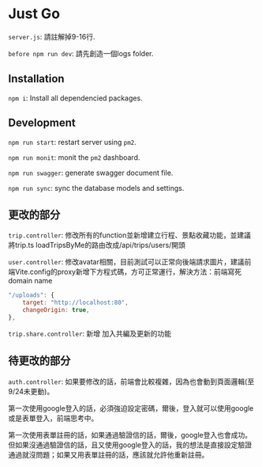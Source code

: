 # Just Go

`server.js`: 請註解掉9-16行.

`before npm run dev`: 請先創造一個logs folder.

## Installation

`npm i`: Install all dependencied packages.

## Development

`npm run start`: restart server using `pm2`.

`npm run monit`: monit the `pm2` dashboard.

`npm run swagger`: generate swagger document file.

`npm run sync`: sync the database models and settings.

## 更改的部分

`trip.controller`: 修改所有的function並新增建立行程、景點收藏功能，並建議將trip.ts loadTripsByMe的路由改成/api/trips/users/開頭

`user.controller`: 修改avatar相關，目前測試可以正常向後端請求圖片，建議前端Vite.config的proxy新增下方程式碼，方可正常運行，解決方法：前端寫死domain name

```javascript
"/uploads": {
    target: "http://localhost:80",
    changeOrigin: true,
},
```

`trip.share.controller`: 新增 加入共編及更新的功能

## 待更改的部分

`auth.controller`: 如果要修改的話，前端會比較複雜，因為也會動到頁面邏輯(至9/24未更動)。

第一次使用google登入的話，必須強迫設定密碼，爾後，登入就可以使用google或是表單登入，前端思考中。

第一次使用表單註冊的話，如果通過驗證信的話，爾後，google登入也會成功。
但如果沒通過驗證信的話，且又使用google登入的話，我的想法是直接設定驗證通過就沒問題；如果又用表單註冊的話，應該就允許他重新註冊。